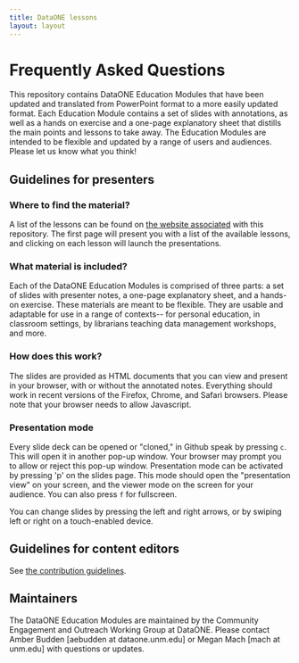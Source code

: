 ```yaml
---
title: DataONE lessons
layout: layout
---
```



# Frequently Asked Questions

This repository contains DataONE Education Modules that have been updated and translated from PowerPoint format to a more easily updated format. Each Education Module contains a set of slides with annotations, as well as a hands on exercise and a one-page explanatory sheet that distills the main points and lessons to take away. The Education Modules are intended to be flexible and updated by a range of users and audiences. Please let us know what you think!

## Guidelines for presenters

### Where to find the material?

A list of the lessons can be found on [the website associated][website] with this
repository. The first page will present you with a list of the available lessons, and
clicking on each lesson will launch the presentations.

### What material is included?

Each of the DataONE Education Modules is comprised of three parts: a set of slides with presenter notes, a one-page explanatory sheet, and a hands-on exercise. These materials are meant to be flexible. They are usable and adaptable for use in a range of contexts-- for personal education, in classroom settings, by librarians teaching data management workshops, and more.

### How does this work?

The slides are provided as HTML documents that you can view and present in your browser, with or without the annotated notes. Everything should work in recent versions of the Firefox, Chrome, and Safari browsers. Please note that your browser needs to allow Javascript.

### Presentation mode

Every slide deck can be opened or "cloned," in Github speak by pressing `c`. This will open it in another
pop-up window. Your browser may prompt you to allow or reject this pop-up window. Presentation mode can be activated by pressing 'p' on the slides page. This mode should open the "presentation view" on your screen, and the viewer mode on the screen for your audience. You can also press `f` for fullscreen.

You can change slides by pressing the left and right arrows, or by swiping left
or right on a touch-enabled device.

## Guidelines for content editors

See [the contribution guidelines][CONTRIB].

## Maintainers
The DataONE Education Modules are maintained by the Community Engagement and Outreach Working Group at DataONE. Please contact Amber Budden [aebudden at dataone.unm.edu] or Megan Mach [mach at unm.edu] with questions or updates.
<!-- TODO -->

[website]: ./ "Lessons homepage"
[CONTRIB]: ./CONTRIBUTING.html "Contribution guidelines"
